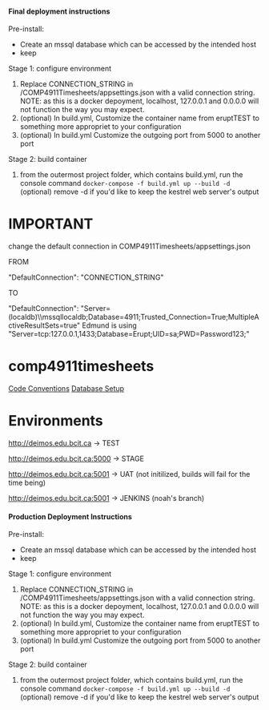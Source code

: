 #### Final deployment instructions

Pre-install: 
- Create an mssql database which can be accessed by the intended host
- keep 

Stage 1: configure environment

1. Replace CONNECTION_STRING in /COMP4911Timesheets/appsettings.json with a valid connection string. 
NOTE: as this is a docker depoyment, localhost, 127.0.0.1 and 0.0.0.0 will not function the way you may expect.
2. (optional) In build.yml, Customize the container name from eruptTEST to something more appropriet to your configuration
3. (optional) In build.yml Customize the outgoing port from 5000 to another port

Stage 2: build container

1. from the outermost project folder, which contains build.yml, run the console command 
`docker-compose -f build.yml up --build -d`
(optional) remove -d if you'd like to keep the kestrel web server's output



# IMPORTANT 

change the default connection in COMP4911Timesheets/appsettings.json

FROM

"DefaultConnection": "CONNECTION_STRING"

TO

"DefaultConnection": "Server=(localdb)\\\\mssqllocaldb;Database=4911;Trusted_Connection=True;MultipleActiveResultSets=true"
Edmund is using "Server=tcp:127.0.0.1,1433;Database=Erupt;UID=sa;PWD=Password123;"

# comp4911timesheets

[Code Conventions](/docs/conventions.md)
[Database Setup](/docs/dbsetup.md)

# Environments

http://deimos.edu.bcit.ca -> TEST

http://deimos.edu.bcit.ca:5000 -> STAGE

http://deimos.edu.bcit.ca:5001 -> UAT (not initilized, builds will fail for the time being)

http://deimos.edu.bcit.ca:5001 -> JENKINS (noah's branch)

#### Production Deployment Instructions

Pre-install: 
- Create an mssql database which can be accessed by the intended host
- keep 

Stage 1: configure environment

1. Replace CONNECTION_STRING in /COMP4911Timesheets/appsettings.json with a valid connection string. 
NOTE: as this is a docker depoyment, localhost, 127.0.0.1 and 0.0.0.0 will not function the way you may expect.
2. (optional) In build.yml, Customize the container name from eruptTEST to something more appropriet to your configuration
3. (optional) In build.yml Customize the outgoing port from 5000 to another port

Stage 2: build container

1. from the outermost project folder, which contains build.yml, run the console command 
`docker-compose -f build.yml up --build -d`
(optional) remove -d if you'd like to keep the kestrel web server's output

